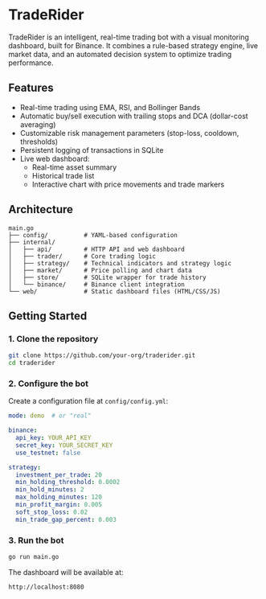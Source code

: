 # TradeRider

TradeRider is an intelligent, real-time trading bot with a visual monitoring dashboard, built for Binance. It combines a rule-based strategy engine, live market data, and an automated decision system to optimize trading performance.

## Features

- Real-time trading using EMA, RSI, and Bollinger Bands
- Automatic buy/sell execution with trailing stops and DCA (dollar-cost averaging)
- Customizable risk management parameters (stop-loss, cooldown, thresholds)
- Persistent logging of transactions in SQLite
- Live web dashboard:
    - Real-time asset summary
    - Historical trade list
    - Interactive chart with price movements and trade markers

## Architecture

```
main.go
├── config/          # YAML-based configuration
├── internal/
│   ├── api/         # HTTP API and web dashboard
│   ├── trader/      # Core trading logic
│   ├── strategy/    # Technical indicators and strategy logic
│   ├── market/      # Price polling and chart data
│   ├── store/       # SQLite wrapper for trade history
│   └── binance/     # Binance client integration
└── web/             # Static dashboard files (HTML/CSS/JS)
```

## Getting Started

### 1. Clone the repository

```bash
git clone https://github.com/your-org/traderider.git
cd traderider
```

### 2. Configure the bot

Create a configuration file at `config/config.yml`:

```yaml
mode: demo  # or "real"

binance:
  api_key: YOUR_API_KEY
  secret_key: YOUR_SECRET_KEY
  use_testnet: false

strategy:
  investment_per_trade: 20
  min_holding_threshold: 0.0002
  min_hold_minutes: 2
  max_holding_minutes: 120
  min_profit_margin: 0.005
  soft_stop_loss: 0.02
  min_trade_gap_percent: 0.003
```

### 3. Run the bot

```bash
go run main.go
```

The dashboard will be available at:

```
http://localhost:8080
```


